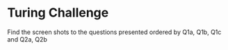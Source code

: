 # Turing Challenge
Find the screen shots to the questions presented ordered by Q1a, Q1b, Q1c and Q2a, Q2b
